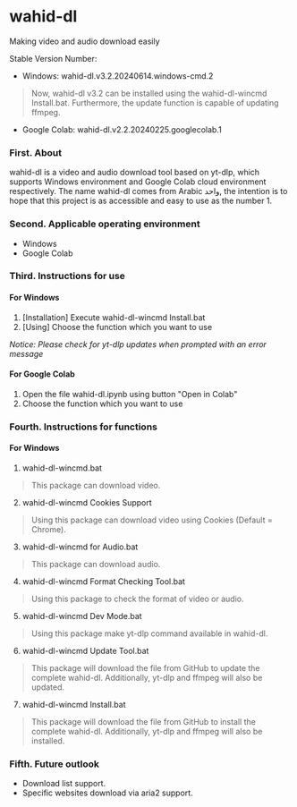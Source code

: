 # wahid-dl
Making video and audio download easily

Stable Version Number: 
* Windows: wahid-dl.v3.2.20240614.windows-cmd.2
> Now, wahid-dl v3.2 can be installed using the wahid-dl-wincmd Install.bat. Furthermore, the update function is capable of updating ffmpeg.

* Google Colab: wahid-dl.v2.2.20240225.googlecolab.1

### First. About
wahid-dl is a video and audio download tool based on yt-dlp, which supports Windows environment and Google Colab cloud environment respectively.
The name wahid-dl comes from Arabic واحد, the intention is to hope that this project is as accessible and easy to use as the number 1.

### Second. Applicable operating environment
* Windows
* Google Colab

### Third. Instructions for use
#### For Windows
1. [Installation] Execute wahid-dl-wincmd Install.bat
2. [Using] Choose the function which you want to use

*Notice: Please check for yt-dlp updates when prompted with an error message*

#### For Google Colab
1. Open the file wahid-dl.ipynb using button "Open in Colab"
2. Choose the function which you want to use

### Fourth.  Instructions for functions
#### For Windows
1. wahid-dl-wincmd.bat
> This package can download video.

2. wahid-dl-wincmd Cookies Support
> Using this package can download video using Cookies (Default = Chrome).

3. wahid-dl-wincmd for Audio.bat
> This package can download audio.

4. wahid-dl-wincmd Format Checking Tool.bat
> Using this package to check the format of video or audio.

5. wahid-dl-wincmd Dev Mode.bat
> Using this package make yt-dlp command available in wahid-dl.

6. wahid-dl-wincmd Update Tool.bat
> This package will download the file from GitHub to update the complete wahid-dl. Additionally, yt-dlp and ffmpeg will also be updated.

7. wahid-dl-wincmd Install.bat
> This package will download the file from GitHub to install the complete wahid-dl. Additionally, yt-dlp and ffmpeg will also be installed.

### Fifth.  Future outlook
* Download list support.
* Specific websites download via aria2 support.
